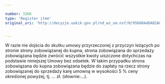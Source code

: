 ```yaml
---

number: 3266
type: 'Register item'
original_uri: 'http://decyzje.uokik.gov.pl/nd_wz_um.nsf/0/95680A4DA82ACC69C1257A28003BE581?OpenDocument'


---
```


W razie nie dojścia do skutku umowy przyrzeczonej z przyczyn leżących po stronie strony zobowiązanej do kupna, strona zobowiązana do sprzedaży zobowiązana będzie zwrócić wszystkie kwoty uiszczone dotychczas na podstawie niniejszej Umowy bez odsetek. W takim przypadku strona zobowiązana do kupna zobowiązana będzie do zapłaty na rzecz strony zobowiązanej do sprzedaży karę umowną w wysokości 5 % ceny określonej powyżej, tj. ... zł. (słownie:...).
